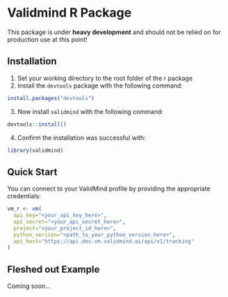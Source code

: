# Validmind R Package

This package is under **heavy development** and should not be relied on for production use at this point!

## Installation

1. Set your working directory to the root folder of the r package
2. Install the `devtools` package with the following command:

```r
install.packages("devtools")
```

3. Now install `validmind` with the following command:

```r
devtools::install()
```

4. Confirm the installation was successful with:

```r
library(validmind)
```

## Quick Start

You can connect to your ValidMind profile by providing the appropriate credentials:

```r
vm_r <- vm(
  api_key="<your_api_key_here>",
  api_secret="<your_api_secret_here>",
  project="<your_project_id_here>",
  python_version="<path_to_your_python_version_here>",
  api_host="https://api.dev.vm.validmind.ai/api/v1/tracking"
)
```

## Fleshed out Example

Coming soon...
